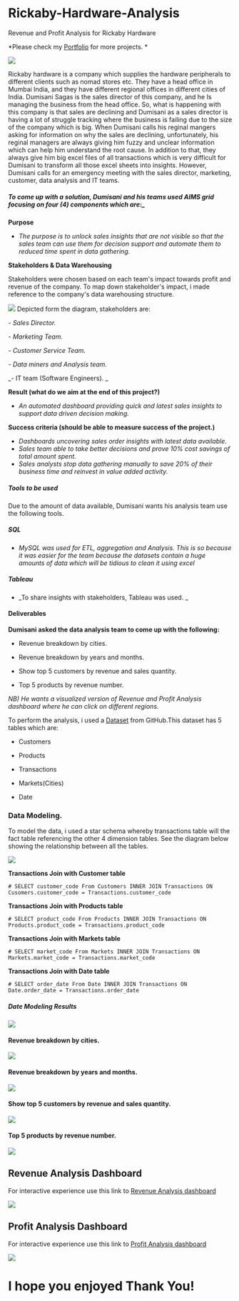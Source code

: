 # Rickaby-Hardware-Analysis
Revenue and Profit Analysis for Rickaby Hardware


*Please check my [Portfolio](https://saco1621.github.io/Conerlious_Datascience_portfolio/) for more projects. *

![](https://i.imgur.com/yRjLhG4.png)

Rickaby hardware is a company which supplies the hardware peripherals to different clients such as nomad stores etc. They have a head office in Mumbai India, and they have different regional offices in different cities of India. Dumisani Sagas is the sales director of this company, and he Is managing the business from the head office. So, what is happening with this company is that sales are declining and Dumisani as a sales director is having a lot of struggle tracking where the business is failing due to the size of the company which is big. When Dumisani calls his reginal mangers asking for information on why the sales are declining, unfortunately, his reginal managers are always giving him fuzzy and unclear information which can help him understand the root cause. In addition to that, they always give him big excel files of all transactions which is very difficult for Dumisani to transform all those excel sheets into insights. However, Dumisani calls for an emergency meeting with the sales director, marketing, customer, data analysis and IT teams. 

##### To come up with a solution, Dumisani and his teams used AIMS grid focusing on four (4) components which are:_

**Purpose**

-	_The purpose is to unlock sales insights that are not visible so that the sales team can use them for decision support and automate them to reduced time spent in data gathering._ 

**Stakeholders & Data Warehousing**

Stakeholders were chosen based on each team's impact towards profit and revenue of the company. To map down stakeholder's impact, i made reference to the company's data warehousing structure. 

![](https://i.imgur.com/YJ2TL32.png)
Depicted form the diagram, stakeholders are:

_-	Sales Director._

_-	Marketing Team._

_-	Customer Service Team._

_-	Data miners and Analysis team._

_-	IT team (Software Engineers). _

**Result (what do we aim at the end of this project?)**

-	_An automated dashboard providing quick and latest sales insights to support data driven decision making._ 

**Success criteria (should be able to measure success of the project.)**

-	_Dashboards uncovering sales order insights with latest data available._
-	_Sales team able to take better decisions and prove 10% cost savings of total amount spent._ 
-	_Sales analysts stop data gathering manually to save 20% of their business time and reinvest in value added activity._ 

##### Tools to be used

Due to the amount of data available, Dumisani wants his analysis team use the following tools. 

#####  _SQL_

- _MySQL was used for ETL, aggregation and Analysis. This is so because it was easier for the team because the datasets contain a huge amounts of data which will be tidious to clean it using excel_

#####  _Tableau_

- _To share insights with stakeholders, Tableau was used. _

#### Deliverables

**Dumisani asked the data analysis team to come up with the following:**

+ Revenue breakdown by cities.

+ Revenue breakdown by years and months.

+ Show top 5 customers by revenue and sales quantity.

+ Top 5 products by revenue number.

_NB) He wants a visualized version of Revenue and Profit Analysis dashboard where he can click on different regions._

To perform the analysis, i used a [Dataset](https://github.com/codebasics/DataAnalysisProjects/tree/master/2_SalesInsightsTableau) from GitHub.This dataset has 5 tables which are:

+ Customers

+ Products

+ Transactions

+ Markets(Cities)

+ Date

### Data Modeling.

To model the data, i used a star schema whereby transactions table will the fact table referencing  the other 4 dimension tables. See the diagram below showing the relationship between all the tables. 

![](https://i.imgur.com/08UF0qT.png)

**Transactions Join with Customer table**
```{r cars}
# SELECT customer_code From Customers INNER JOIN Transactions ON Cusomers.customer_code = Transactions.customer_code
```

**Transactions Join with Products table**
```{r}
# SELECT product_code From Products INNER JOIN Transactions ON Products.product_code = Transactions.product_code
```

**Transactions Join with Markets table**
```{r}
# SELECT market_code From Markets INNER JOIN Transactions ON Markets.market_code = Transactions.market_code
```

**Transactions Join with Date table**
```{r}
# SELECT order_date From Date INNER JOIN Transactions ON Date.order_date = Transactions.order_date
```

##### Date Modeling Results


![](https://i.imgur.com/F0BjwRJ.png)

####  Revenue breakdown by cities.


![](https://i.imgur.com/YkjlOvJ.png)

####  Revenue breakdown by years and months.


![](https://i.imgur.com/Wsyw2Bl.png)

####  Show top 5 customers by revenue and sales quantity.


![](https://i.imgur.com/xSF2mCx.png)

####  Top 5 products by revenue number.

![](https://i.imgur.com/z7vUFBW.png)



## Revenue Analysis Dashboard 

For interactive experience use this link to [Revenue Analysis dashboard](https://dub01.online.tableau.com/#/site/rickabyhardwareworkbook/views/Rickaby_hardware_workbook/Dashboard1?:iid=1) 

![](https://i.imgur.com/UHxfNMf.png)

## Profit Analysis Dashboard 

For interactive experience use this link to [Profit Analysis dashboard](https://dub01.online.tableau.com/#/site/rickabyhardwareworkbook/views/RickabyhardwareProfitAnalysis/ProfitAnalysis?:iid=1) 


![](https://i.imgur.com/tq6V2oh.png)

#    I hope you enjoyed Thank You!
